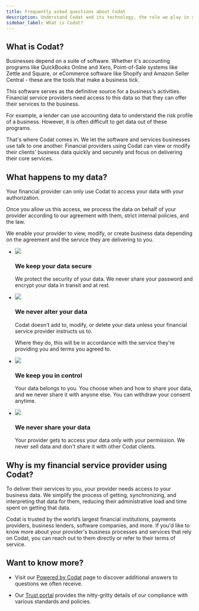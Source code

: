 ```yaml
---
title: Frequently asked questions about Codat
description: Understand Codat and its technology, the role we play in your provider's processes, and how we handle your data
sidebar_label: What is Codat?
---
```


## What is Codat?

Businesses depend on a suite of software. Whether it's accounting programs like QuickBooks Online and Xero, Point-of-Sale systems like Zettle and Square, or eCommerce software like Shopify and Amazon Seller Central - these are the tools that make a business tick.

This software serves as the definitive source for a business's activities. Financial service providers need access to this data so that they can offer their services to the business. 

For example, a lender can use accounting data to understand the risk profile of a business. However, it is often difficult to get data out of these programs. 

That's where Codat comes in. We let the software and services businesses use talk to one another. Financial providers using Codat can view or modify their clients' business data quickly and securely and focus on delivering their core services.

## What happens to my data?

Your financial provider can only use Codat to access your data with your authorization. 

Once you allow us this access, we process the data on behalf of your provider according to our agreement with them, strict internal policies, and the law. 

We enable your provider to view, modify, or create business data depending on the agreement and the service they are delivering to you. 

<ul className="card-container col-2">
  <li className="card animation-pulse">
    <div className="header">
      <img
        src="/img/wp-icons/check-circle.png"
        className="mini-icon"
      />
      <h3>We keep your data secure</h3>
    </div>
    <p>
      We protect the security of your data. We never share your password and encrypt your data in transit and at rest.
    </p>
  </li>

  <li className="card animation-pulse">
    <div className="header">
      <img
        src="/img/wp-icons/x-circle.png"
        className="mini-icon"
      />
      <h3>We never alter your data</h3>
    </div>
    <p>
      Codat doesn't add to, modify, or delete your data unless your financial service provider instructs us to.
    </p>
    <p>
      Where they do, this will be in accordance with the service they're providing you and terms you agreed to.
    </p>
  </li>

  <li className="card animation-pulse">
    <div className="header">
      <img
        src="/img/wp-icons/check-circle.png"
        className="mini-icon"
      />
      <h3>We keep you in control</h3>
    </div>
    <p>
      Your data belongs to you. You choose when and how to share your data, and we never share it with anyone else. You can withdraw your consent anytime.
    </p>
  </li>

  <li className="card animation-pulse">
    <div className="header">
      <img
        src="/img/wp-icons/x-circle.png"
        className="mini-icon"
      />
      <h3>We never share your data</h3>
    </div>
    <p>
      Your provider gets to access your data only with your permission. We never sell data and don't share it with other Codat clients.
    </p>
  </li>
</ul>

## Why is my financial service provider using Codat?

To deliver their services to you, your provider needs access to your business data. We simplify the process of getting, synchronizing, and interpreting that data for them, reducing their administrative load and time spent on getting that data. 

Codat is trusted by the world’s largest financial institutions, payments providers, business lenders, software companies, and more. If you'd like to know more about your provider's business processes and services that rely on Codat, you can reach out to them directly or refer to their terms of service. 

## Want to know more?

- Visit our [Powered by Codat](https://www.codat.io/powered-by-codat/) page to discover additional answers to questions we often receive.

- Our [Trust portal](https://trust.codat.io/) provides the nitty-gritty details of our compliance with various standards and policies.

